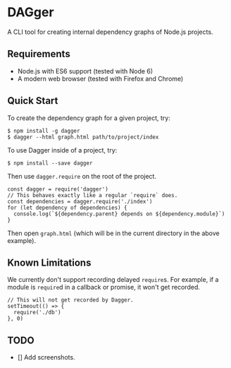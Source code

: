 # DAGger

A CLI tool for creating internal dependency graphs of Node.js projects.

## Requirements

* Node.js with ES6 support (tested with Node 6)
* A modern web browser (tested with Firefox and Chrome)

## Quick Start

To create the dependency graph for a given project, try:

    $ npm install -g dagger
    $ dagger --html graph.html path/to/project/index

To use Dagger inside of a project, try:

    $ npm install --save dagger

Then use `dagger.require` on the root of the project.

```
const dagger = require('dagger')
// This behaves exactly like a regular `require` does.
const dependencies = dagger.require('./index')
for (let dependency of dependencies) {
  console.log(`${dependency.parent} depends on ${dependency.module}`)
}
```

Then open `graph.html` (which will be in the current directory in the above example).

## Known Limitations

We currently don't support recording delayed `require`s. For example, if a module is `require`d in a callback or promise, it won't get recorded.

```
// This will not get recorded by Dagger.
setTimeout(() => {
  require('./db')
}, 0)
```

## TODO

- [] Add screenshots.
